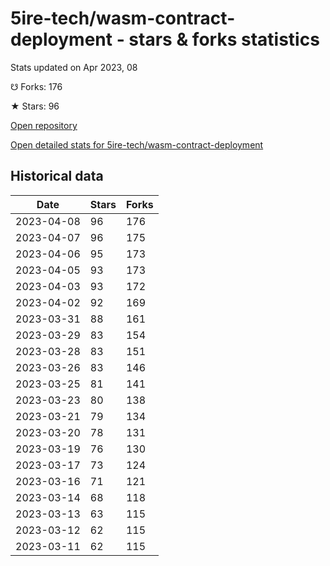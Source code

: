 # 5ire-tech/wasm-contract-deployment - stars & forks statistics

Stats updated on Apr 2023, 08

☋ Forks: 176

★ Stars: 96

[Open repository](https://github.com/5ire-tech/wasm-contract-deployment)

[Open detailed stats for 5ire-tech/wasm-contract-deployment](https://reviewgithub.com/rep/5ire-tech/wasm-contract-deployment)

## Historical data
| Date | Stars | Forks |
|------|-------|-------|
| 2023-04-08 | 96 | 176 | 
| 2023-04-07 | 96 | 175 | 
| 2023-04-06 | 95 | 173 | 
| 2023-04-05 | 93 | 173 | 
| 2023-04-03 | 93 | 172 | 
| 2023-04-02 | 92 | 169 | 
| 2023-03-31 | 88 | 161 | 
| 2023-03-29 | 83 | 154 | 
| 2023-03-28 | 83 | 151 | 
| 2023-03-26 | 83 | 146 | 
| 2023-03-25 | 81 | 141 | 
| 2023-03-23 | 80 | 138 | 
| 2023-03-21 | 79 | 134 | 
| 2023-03-20 | 78 | 131 | 
| 2023-03-19 | 76 | 130 | 
| 2023-03-17 | 73 | 124 | 
| 2023-03-16 | 71 | 121 | 
| 2023-03-14 | 68 | 118 | 
| 2023-03-13 | 63 | 115 | 
| 2023-03-12 | 62 | 115 | 
| 2023-03-11 | 62 | 115 | 

